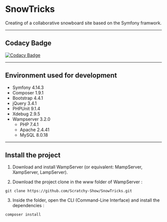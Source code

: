 # SnowTricks

Creating of a collaborative snowboard site based on the Symfony framwork.

------------------------------------------------------------------------------------------------------------------------------------------

## Codacy Badge
[![Codacy Badge](https://api.codacy.com/project/badge/Grade/67bb4f306de2474e8f4e34cafb0fa46b)](https://www.codacy.com/manual/Scratchy-Show/SnowTricks?utm_source=github.com&amp;utm_medium=referral&amp;utm_content=Scratchy-Show/SnowTricks&amp;utm_campaign=Badge_Grade)

------------------------------------------------------------------------------------------------------------------------------------------
## Environment used for development
  * Symfony 4.14.3
  * Composer 1.9.1
  * Bootstrap 4.4.1
  * jQuery 3.4.1
  * PHPUnit 9.1.4
  * Xdebug 2.9.5
  * Wampserver 3.2.0
    - PHP 7.4.1
    - Apache 2.4.41
    - MySQL 8.0.18
    
------------------------------------------------------------------------------------------------------------------------------------------

## Install the project
1. Download and install WampServer (or equivalent: MampServer, XampServer, LampServer).

2. Download the project clone in the www folder of WampServer :
```
git clone https://github.com/Scratchy-Show/SnowTricks.git
```

3. Inside the folder, open the CLI (Command-Line Interface) and install the dependencies :
```
composer install
```


